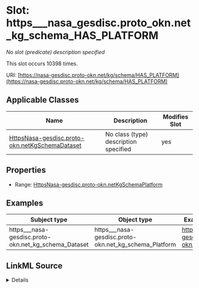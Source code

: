 

# Slot: https___nasa_gesdisc.proto_okn.net_kg_schema_HAS_PLATFORM


_No slot (predicate) description specified_






This slot occurs 10398 times.


URI: [https://nasa-gesdisc.proto-okn.net/kg/schema/HAS_PLATFORM](https://nasa-gesdisc.proto-okn.net/kg/schema/HAS_PLATFORM)



<!-- no inheritance hierarchy -->





## Applicable Classes

| Name | Description | Modifies Slot |
| --- | --- | --- |
| [HttpsNasa-gesdisc.proto-okn.netKgSchemaDataset](../classes/HttpsNasa-gesdisc.proto-okn.netKgSchemaDataset.md) | No class (type) description specified |  yes  |







## Properties

* Range: [HttpsNasa-gesdisc.proto-okn.netKgSchemaPlatform](../classes/HttpsNasa-gesdisc.proto-okn.netKgSchemaPlatform.md)






## Examples

| Subject type | Object type | Example subject | Example object | Occurrences |
| --- | --- | --- | --- | --- |
| https___nasa-gesdisc.proto-okn.net_kg_schema_Dataset | https___nasa-gesdisc.proto-okn.net_kg_schema_Platform | https://nasa-gesdisc.proto-okn.net/kg/node/0 | https://nasa-gesdisc.proto-okn.net/kg/node/7369 | 10398 |




## LinkML Source

<details>

```yaml
name: https___nasa-gesdisc.proto-okn.net_kg_schema_HAS_PLATFORM
annotations:
  count:
    tag: count
    value: 10398
description: No slot (predicate) description specified
examples:
- object:
    example_object: https://nasa-gesdisc.proto-okn.net/kg/node/7369
    example_object_type: https___nasa-gesdisc.proto-okn.net_kg_schema_Platform
    example_predicate: https://nasa-gesdisc.proto-okn.net/kg/schema/HAS_PLATFORM
    example_subject: https://nasa-gesdisc.proto-okn.net/kg/node/0
    example_subject_type: https___nasa-gesdisc.proto-okn.net_kg_schema_Dataset
from_schema: nasa-gesdisc
rank: 1000
slot_uri: https://nasa-gesdisc.proto-okn.net/kg/schema/HAS_PLATFORM
alias: https___nasa_gesdisc.proto_okn.net_kg_schema_HAS_PLATFORM
domain_of:
- https___nasa-gesdisc.proto-okn.net_kg_schema_Dataset
range: https___nasa-gesdisc.proto-okn.net_kg_schema_Platform

```
</details>